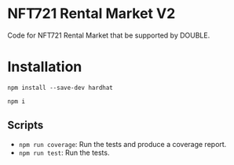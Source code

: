 # NFT721 Rental Market V2
Code for NFT721 Rental Market that be supported by DOUBLE.

# Installation
```npm install --save-dev hardhat```

```npm i```
## Scripts
- `npm run coverage`: Run the tests and produce a coverage report.
- `npm run test`: Run the tests.

